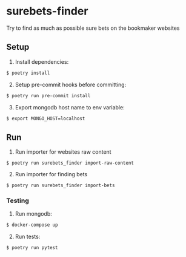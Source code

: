 # surebets-finder

Try to find as much as possible sure bets on the bookmaker websites

## Setup

1. Install dependencies:

```bash
$ poetry install
```

2. Setup pre-commit hooks before committing:

```bash
$ poetry run pre-commit install
```

3. Export mongodb host name to env variable:

```bash
$ export MONGO_HOST=localhost
```

## Run

1. Run importer for websites raw content
```
$ poetry run surebets_finder import-raw-content
```

2. Run importer for finding bets
```
$ poetry run surebets_finder import-bets
```

### Testing

1. Run mongodb:

```bash
$ docker-compose up
```

2. Run tests:

```bash
$ poetry run pytest
```
